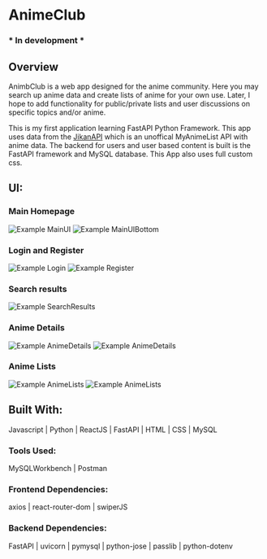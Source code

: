 # AnimeClub  
### * In development *      

## Overview   
AnimbClub is a web app designed for the anime community. Here you may search up anime data and create lists of anime for your own use. Later, I hope to add functionality for public/private lists and user discussions on specific topics and/or anime.

This is my first application learning FastAPI Python Framework. This app uses data from the [JikanAPI](https://jikan.moe/) which is an unoffical MyAnimeList API with anime data. The backend for users and user based content is built is the FastAPI framework and MySQL database. This App also uses full custom css.

## UI: 
### Main Homepage
![Example MainUI](/client/src/assets/MainUI.png)
![Example MainUIBottom](/client/src/assets/MainUIBottom.png)
### Login and Register
![Example Login](/client/src/assets/Login.png)
![Example Register](/client/src/assets/Register.png)
### Search results
![Example SearchResults](/client/src/assets/SearchResults.png)
### Anime Details
![Example AnimeDetails](/client/src/assets/AnimeDetails.png)
![Example AnimeDetails](/client/src/assets/AnimeDetailsBottom.png)
### Anime Lists 
![Example AnimeLists](/client/src/assets/AnimeLists.png)
![Example AnimeLists](/client/src/assets/AnimeListContents.png)



## Built With:     
Javascript | Python | ReactJS | FastAPI | HTML | CSS | MySQL  

### Tools Used:
MySQLWorkbench | Postman 

### Frontend Dependencies:   
axios | react-router-dom | swiperJS

### Backend Dependencies:  
FastAPI | uvicorn | pymysql | python-jose | passlib | python-dotenv 